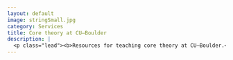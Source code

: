 ```yaml
---
layout: default
image: stringSmall.jpg
category: Services
title: Core theory at CU–Boulder
description: |
  <p class="lead"><b>Resources for teaching core theory at CU–Boulder.</b><br/><br/><br/><br/><a href="/coreTheory/">Read more...</a></p>
---
```

